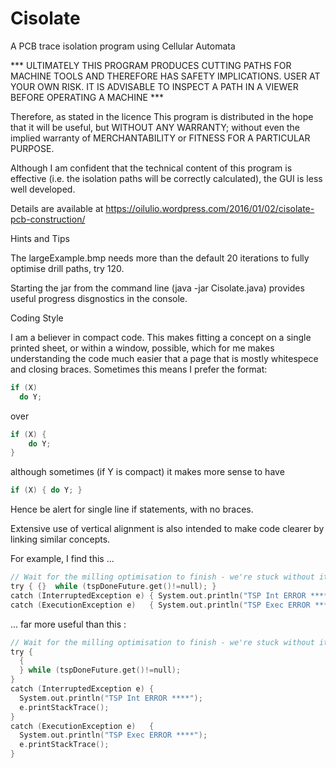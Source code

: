 # Cisolate
A PCB trace isolation program using Cellular Automata 

*** ULTIMATELY THIS PROGRAM PRODUCES CUTTING PATHS FOR MACHINE TOOLS AND
THEREFORE HAS SAFETY IMPLICATIONS.  USER AT YOUR OWN RISK.  IT IS ADVISABLE
TO INSPECT A PATH IN A VIEWER BEFORE OPERATING A MACHINE ***

Therefore, as stated in the licence
    This program is distributed in the hope that it will be useful,
    but WITHOUT ANY WARRANTY; without even the implied warranty of
    MERCHANTABILITY or FITNESS FOR A PARTICULAR PURPOSE.

Although I am confident that the technical content of this program is effective 
(i.e. the isolation paths will be correctly calculated), the GUI is less 
well developed.

Details are available at https://oilulio.wordpress.com/2016/01/02/cisolate-pcb-construction/

Hints and Tips

The largeExample.bmp needs more than the default 20 iterations to fully optimise drill paths, try 120.

Starting the jar from the command line (java -jar Cisolate.java) provides useful progress disgnostics in the console.

Coding Style

I am a believer in compact code.  This makes fitting a concept on a single printed 
sheet, or within a window, possible, which for me makes understanding the code 
much easier that a page that is mostly whitespece and closing braces.  Sometimes 
this means I prefer the format:

```C
if (X)    
  do Y;
```
over

```C
if (X) {  
    do Y;  
}  
```
although sometimes (if Y is compact) it makes more sense to have   
```C
if (X) { do Y; } 
```

Hence be alert for single line if statements, with no braces.  

Extensive use of vertical alignment is also intended to make code clearer by linking
similar concepts.

For example, I find this ...

```C
// Wait for the milling optimisation to finish - we're stuck without it
try { {}  while (tspDoneFuture.get()!=null); }
catch (InterruptedException e) { System.out.println("TSP Int ERROR ****");  e.printStackTrace(); }
catch (ExecutionException e)   { System.out.println("TSP Exec ERROR ****"); e.printStackTrace(); }
```

... far more useful than this :

```C
// Wait for the milling optimisation to finish - we're stuck without it
try { 
  {
  } while (tspDoneFuture.get()!=null); 
}
catch (InterruptedException e) {
  System.out.println("TSP Int ERROR ****");  
  e.printStackTrace(); 
}
catch (ExecutionException e)   {
  System.out.println("TSP Exec ERROR ****"); 
  e.printStackTrace(); 
}
```
